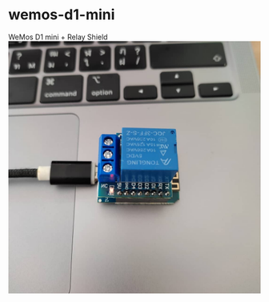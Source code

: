 # wemos-d1-mini

WeMos D1 mini + Relay Shield
!["WeMos D1 mini + Relay Shield"](images/wemos_d1_mini_relay_shield.jpeg)
